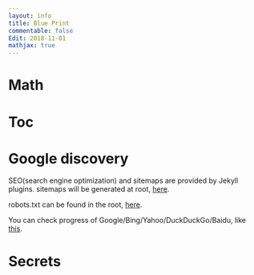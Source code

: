 ```yaml
---
layout: info
title: Blue Print
commentable: false
Edit: 2018-11-01
mathjax: true
---
```


# Math

# Toc

# Google discovery

SEO(search engine optimization) and sitemaps are provided by Jekyll plugins. sitemaps will be generated at root, [here](https://zhengfangxing.github.io/sitemap.xml).

robots.txt can be found in the root, [here](https://zhengfangxing.github.io/robots.txt).

You can check progress of Google/Bing/Yahoo/DuckDuckGo/Baidu, like [this](https://www.google.co.uk/search?q=site%3Azhengfangxing.github.io).

# Secrets



